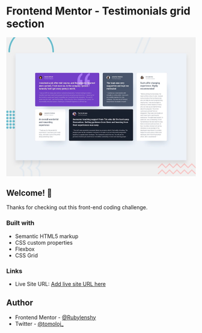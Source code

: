 # Frontend Mentor - Testimonials grid section

![Design preview for the Testimonials grid section coding challenge](assets/design/desktop-preview.jpg)

## Welcome! 👋

Thanks for checking out this front-end coding challenge.

### Built with

- Semantic HTML5 markup
- CSS custom properties
- Flexbox
- CSS Grid

### Links

- Live Site URL: [Add live site URL here](https://rubylenshy.github.io/testimonials-grid-section/)


## Author

- Frontend Mentor - [@Rubylenshy](https://www.frontendmentor.io/profile/Rubylenshy)
- Twitter - [@tomoloj_](https://www.twitter.com/tomoloj_)